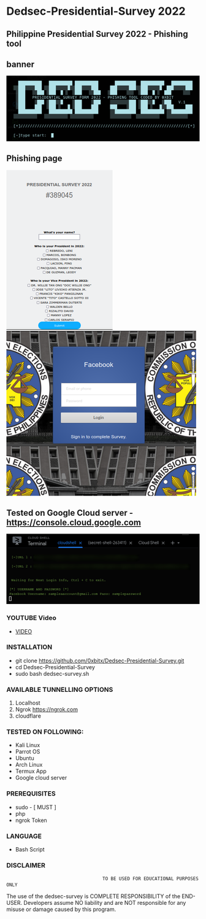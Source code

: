 # Dedsec-Presidential-Survey 2022
## Philippine Presidential Survey 2022 - Phishing tool 

## banner
![1](https://github.com/0xbitx/Dedsec-Presidential-Survey/blob/master/dedsecsurvey.png)

## Phishing page

![2](https://github.com/0xbitx/Dedsec-Presidential-Survey/blob/master/form.png)
![3](https://github.com/0xbitx/Dedsec-Presidential-Survey/blob/master/loginpage.png)
## Tested on Google Cloud server - https://console.cloud.google.com
![4](https://github.com/0xbitx/Dedsec-Presidential-Survey/blob/master/cloud-server.png)

### YOUTUBE Video
<!-- YOUTUBE:START -->
- [VIDEO](https://youtu.be/6Cnw3ryMO4Y)
<!-- YOUTUBE:END -->
### INSTALLATION
* git clone https://github.com/0xbitx/Dedsec-Presidential-Survey.git
* cd Dedsec-Presidential-Survey
* sudo bash dedsec-survey.sh

### AVAILABLE TUNNELLING OPTIONS
1. Localhost
2. Ngrok https://ngrok.com
3. cloudflare
### TESTED ON FOLLOWING:
* Kali Linux
* Parrot OS
* Ubuntu
* Arch Linux
* Termux App
* Google cloud server
### PREREQUISITES
* sudo - [ MUST ]
* php
* ngrok Token
### LANGUAGE 
* Bash Script


### DISCLAIMER
                                       TO BE USED FOR EDUCATIONAL PURPOSES ONLY

The use of the dedsec-survey is COMPLETE RESPONSIBILITY of the END-USER. Developers assume NO liability and are NOT responsible for any misuse or damage caused by this program. 
